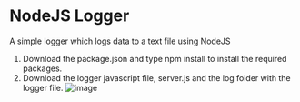 # NodeJS Logger
A simple logger which logs data to a text file using NodeJS
1. Download the package.json and type npm install to install the required packages.
2. Download the logger javascript file, server.js and the log folder with the logger file.
![image](https://user-images.githubusercontent.com/111080125/192990719-d299ce68-2af9-4338-b1c5-516df894856d.png)

